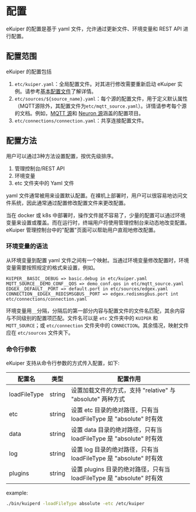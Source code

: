 # 配置

eKuiper 的配置是基于 yaml 文件，允许通过更新文件、环境变量和 REST API 进行配置。

## 配置范围

eKuiper 的配置包括

1. `etc/kuiper.yaml`：全局配置文件。对其进行修改需要重新启动 eKuiper 实例。请参考[基本配置文件](./global_configurations.md)了解详情。
2. `etc/sources/${source_name}.yaml`：每个源的配置文件，用于定义默认属性（MQTT源除外，其配置文件为`etc/mqtt_source.yaml`）。详情请参考每个源的文档。例如，[MQTT 源](../guide/sources/builtin/mqtt.md)和 [Neuron 源](../guide/sources/builtin/neuron.md)涵盖的配置项目。
3. `etc/connections/connection.yaml`：共享连接配置文件。

## 配置方法

用户可以通过3种方法设置配置，按优先级排序。

1. 管理控制台/REST API
2. 环境变量
3. etc 文件夹中的 Yaml 文件

yaml 文件通常被用来设置默认配置。在裸机上部署时，用户可以很容易地访问文件系统，因此通常通过配置修改配置文件来更改配置。

当在 docker 或 k8s 中部署时，操作文件就不容易了，少量的配置可以通过环境变量来设置或覆盖。而在运行时，终端用户将使用管理控制台来动态地改变配置。eKuiper 管理控制台中的"配置"页面可以帮助用户直观地修改配置。

### 环境变量的语法

从环境变量到配置 yaml 文件之间有一个映射。当通过环境变量修改配置时，环境变量需要按照规定的格式来设置，例如。

```text
KUIPER__BASIC__DEBUG => basic.debug in etc/kuiper.yaml
MQTT_SOURCE__DEMO_CONF__QOS => demo_conf.qos in etc/mqtt_source.yaml
EDGEX__DEFAULT__PORT => default.port in etc/sources/edgex.yaml
CONNECTION__EDGEX__REDISMSGBUS__PORT => edgex.redismsgbus.port int etc/connections/connection.yaml
```

环境变量用`__`分隔，分隔后的第一部分内容与配置文件的文件名匹配，其余内容与不同级别的配置项匹配。文件名可以是 `etc` 文件夹中的 `KUIPER` 和 `MQTT_SOURCE`；或
 `etc/connection` 文件夹中的 `CONNECTION`。其余情况，映射文件应在 `etc/sources` 文件夹下。

### 命令行参数

eKuiper 支持从命令行参数的方式传入配置，如下:

| 配置名           | 类型   |       配置作用                                        |
|-----------------|--------|-----------------------------------------------------|
| loadFileType     | string | 设置加载文件的方式，支持 "relative" 与 "absolute" 两种方式      |
| etc             | string | 设置 etc 目录的绝对路径，只有当 loadFileType 是 "absolute" 时有效                                |
| data            | string | 设置 data 目录的绝对路径，只有当 loadFileType 是 "absolute" 时有效                               |
| log             | string | 设置 log 目录的绝对路径，只有当 loadFileType 是 "absolute" 时有效                                |
| plugins         | string | 设置 plugins 目录的绝对路径，只有当 loadFileType 是 "absolute" 时有效                            |

example:

```sh
./bin/kuiperd -loadFileType absolute -etc /etc/kuiper
```

